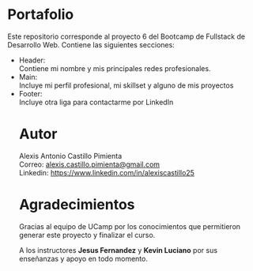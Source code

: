 # Portafolio
Este repositorio corresponde al proyecto 6 del Bootcamp de Fullstack de Desarrollo Web.
Contiene las siguientes secciones:
<ul>
  <li>Header:</li> 
  Contiene mi nombre y mis principales redes profesionales.
  <li>Main:</li>
  Incluye mi perfil profesional, mi skillset y alguno de mis proyectos
  <li>Footer:</li>
  Incluye otra liga para contactarme por LinkedIn

# Autor

Alexis Antonio Castillo Pimienta  
Correo: alexis.castillo.pimienta@gmail.com  
Linkedin: https://www.linkedin.com/in/alexiscastillo25  


# Agradecimientos

Gracias al equipo de UCamp por los conocimientos que permitieron generar este proyecto y finalizar el curso.

A los instructores <b>Jesus Fernandez</b> y <b>Kevin Luciano</b> por sus enseñanzas y apoyo en todo momento.
